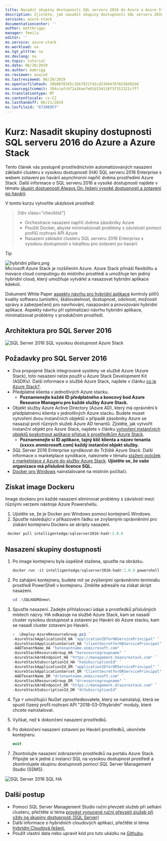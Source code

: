 ```yaml
---
title: Nasadit skupiny dostupnosti SQL serveru 2016 do Azure a Azure Stack | Dokumentace Microsoftu
description: Zjistěte, jak nasadit skupiny dostupnosti SQL serveru 2016 do Azure a Azure Stack
services: azure-stack
documentationcenter: ''
author: mattbriggs
manager: femila
editor: ''
ms.service: azure-stack
ms.workload: na
ms.tgt_pltfrm: na
ms.devlang: na
ms.topic: tutorial
ms.date: 06/20/2019
ms.author: mabrigg
ms.reviewer: anajod
ms.lastreviewed: 06/20/2019
ms.openlocfilehash: 39b0078345c16b7931f41cd2394476f8258d92dd
ms.sourcegitcommit: 104ccafcb72a16ae7e91b154116f3f312321cff7
ms.translationtype: MT
ms.contentlocale: cs-CZ
ms.lasthandoff: 06/21/2019
ms.locfileid: "67308957"
---
```

# <a name="tutorial-deploy-a-sql-server-2016-availability-group-to-azure-and-azure-stack"></a>Kurz: Nasadit skupiny dostupnosti SQL serveru 2016 do Azure a Azure Stack

Tento článek vás postupně prostřednictvím automatizovaných nasazení základní clusteru s vysokou dostupností (HA) SQL serveru 2016 Enterprise s webem zotavení po havárii asynchronní napříč dvěma prostředími Azure Stack. Další informace o SQL serveru 2016 a vysoké dostupnosti najdete v tématu [skupin dostupnosti Always On: řešení vysoké dostupnosti a zotavení po havárii](https://docs.microsoft.com/sql/database-engine/availability-groups/windows/always-on-availability-groups-sql-server?view=sql-server-2016).

V tomto kurzu vytvoříte ukázkové prostředí:

> [!div class="checklist"]
> - Orchestrace nasazení napříč dvěma zásobníky Azure
> - Použití Docker, abyste minimalizovali problémy s závislostí pomocí profilů rozhraní API Azure
> - Nasazení základní clusteru SQL serveru 2016 Enterprise s vysokou dostupností s lokalitou pro zotavení po havárii

> [!Tip]  
> ![hybridní pillars.png](./media/azure-stack-solution-cloud-burst/hybrid-pillars.png)  
> Microsoft Azure Stack je rozšířením Azure. Azure Stack přináší flexibilitu a inovace cloud computingu do místního prostředí a umožňuje ten jediný hybridní cloud, který umožňuje vytvářet a nasazovat hybridní aplikace kdekoli.  
> 
> Dokument White Paper [aspekty návrhu pro hybridní aplikace](https://aka.ms/hybrid-cloud-applications-pillars) kontroly pilířů kvality softwaru (umístění, škálovatelnost, dostupnost, odolnost, možnosti správy a zabezpečení) pro navrhování, nasazování a provozování hybridní aplikace. Aspekty návrhu při optimalizaci návrhu hybridní aplikace, minimalizovat problémy v produkčním prostředí.

## <a name="architecture-for-sql-server-2016"></a>Architektura pro SQL Server 2016

![SQL Server 2016 SQL vysokou dostupnost Azure Stack](media/azure-stack-solution-sql-ha/image1.png)

## <a name="prerequisites-for-sql-server-2016"></a>Požadavky pro SQL Server 2016

  - Dva propojené Stack integrované systémy ve službě Azure (Azure Stack), toto nasazení nelze použít u Azure Stack Development Kit (ASDKs). Další informace o službě Azure Stack, najdete v článku [co je Azure Stack?](https://azure.microsoft.com/overview/azure-stack/).
  - Předplatné klienta v jednotlivých Azure stacku.    
      - **Poznamenejte každé ID předplatného a koncový bod Azure Resource Manageru pro každé služby Azure Stack.**
  - Objekt služby Azure Active Directory (Azure AD), který má oprávnění k předplatnému klienta v jednotlivých Azure stacku. Budete muset vytvoření dvou instančních objektů v případě zásobníky Azure se nasazují proti různých služeb Azure AD tenantů. Zjistěte, jak vytvořit instanční objekt pro Azure Stack, najdete v článku [vytvoření instančních objektů poskytnout aplikace přístup k prostředkům Azure Stack](https://docs.microsoft.com/azure-stack/user/azure-stack-create-service-principals).
      - **Poznamenejte si ID aplikace, tajný klíč klienta a název tenanta (xxxxx.onmicrosoft.com) každý instanční objekt služby.**
  - SQL Server 2016 Enterprise syndikovat do Tržiště Azure Stack. Další informace o marketplace syndikace, naleznete v tématu [stažení položek z marketplace z Azure do služby Azure Stack](https://docs.microsoft.com/azure-stack/operator/azure-stack-download-azure-marketplace-item).
    **Ujistěte se, že vaše organizace má příslušné licence SQL.**
  - [Docker pro Windows](https://docs.docker.com/docker-for-windows/) nainstalované na místním počítači.

## <a name="get-the-docker-image"></a>Získat image Dockeru

Image dockeru pro každé nasazení eliminovat problémy s závislostí mezi různými verzemi nástroje Azure Powershellu.

1.  Ujistěte se, že je Docker pro Windows pomocí kontejnerů Windows.
2.  Spusťte následující v příkazovém řádku se zvýšenými oprávněními pro získání kontejneru Dockeru se skripty nasazení.

```powershell  
 docker pull intelligentedge/sqlserver2016-hadr:1.0.0
```

## <a name="deploy-the-availability-group"></a>Nasazení skupiny dostupnosti

1.  Po image kontejneru byla úspěšně stažena, spusťte na obrázku.

      ```powershell  
      docker run -it intelligentedge/sqlserver2016-hadr:1.0.0 powershell
      ```

2.  Po zahájení kontejneru, budete mít se zvýšenými oprávněními terminálu prostředí PowerShell v kontejneru. Změňte adresáře na získat skript nasazení.

      ```powershell  
      cd .\SQLHADRDemo\
      ```

3.  Spusťte nasazení. Zadejte přihlašovací údaje a prostředků příslušných místech názvy. HA odkazuje na službě Azure Stack, kam se nasadí cluster vysokou dostupnost a zotavení po Havárii do Azure stacku, kam se nasadí cluster zotavení po Havárii.

      ```powershell
      > .\Deploy-AzureResourceGroup.ps1 `
      -AzureStackApplicationId_HA "applicationIDforHAServicePrincipal" `
      -AzureStackApplicationSercet_HA "clientSecretforHAServicePrincipal" `
      -AADTenantName_HA "hatenantname.onmicrosoft.com" `
      -AzureStackResourceGroup_HA "haresourcegroupname" `
      -AzureStackArmEndpoint_HA "https://management.haazurestack.com" `
      -AzureStackSubscriptionId_HA "haSubscriptionId" `
      -AzureStackApplicationId_DR "applicationIDforDRServicePrincipal" `
      -AzureStackApplicationSercet_DR "ClientSecretforDRServicePrincipal" `
      -AADTenantName_DR "drtenantname.onmicrosoft.com" `
      -AzureStackResourceGroup_DR "drresourcegroupname" `
      -AzureStackArmEndpoint_DR "https://management.drazurestack.com" `
      -AzureStackSubscriptionId_DR "drSubscriptionId"
      ```

4.  Typ `Y` umožňující NuGet zprostředkovatele, který se nainstalují, která se spustí řízený profil rozhraní API "2018-03-01hybridní" moduly, které chcete nainstalovat.

5.  Vyčkat, než k dokončení nasazení prostředků.

6.  Po dokončení nasazení zotavení po Havárii prostředků, ukončete kontejneru.

      ```powershell
      exit
      ```

7.  Zkontrolujte nasazení zobrazením prostředků na portálu Azure Stack. Připojte se k jedné z instancí SQL na vysokou dostupnost prostředí a zkontrolujete skupinu dostupnosti pomocí SQL Server Management Studio (SSMS).

![SQL Server 2016 SQL HA](media/azure-stack-solution-sql-ha/image2.png)

## <a name="next-steps"></a>Další postup

  - Pomocí SQL Server Management Studio ruční převzetí služeb při selhání clusteru, přečtěte si téma [provést vynucené ruční převzetí služeb při vždy na skupiny dostupnosti (SQL Server)](https://docs.microsoft.com/sql/database-engine/availability-groups/windows/perform-a-forced-manual-failover-of-an-availability-group-sql-server?view=sql-server-2017)
  - Další informace o hybridních cloudových aplikací, přečtěte si téma [hybridní Cloudová řešení.](https://aka.ms/azsdevtutorials)
  - Použít vlastní data nebo upravit kód pro tuto ukázku na [Githubu](https://github.com/Azure-Samples/azure-intelligent-edge-patterns).
